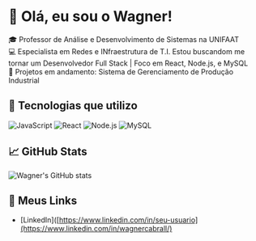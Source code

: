 # 👋 Olá, eu sou o Wagner!

🎓 Professor de Análise e Desenvolvimento de Sistemas na UNIFAAT  
💻 Especialista em Redes e INfraestrutura de T.I. Estou buscandom me tornar um Desenvolvedor Full Stack | Foco em React, Node.js, e MySQL  
🚀 Projetos em andamento: Sistema de Gerenciamento de Produção Industrial

## 🧰 Tecnologias que utilizo
![JavaScript](https://img.shields.io/badge/-JavaScript-black?style=flat-square&logo=javascript)
![React](https://img.shields.io/badge/-React-black?style=flat-square&logo=react)
![Node.js](https://img.shields.io/badge/-Node.js-black?style=flat-square&logo=node.js)
![MySQL](https://img.shields.io/badge/-MySQL-black?style=flat-square&logo=mysql)

## 📈 GitHub Stats
![Wagner's GitHub stats](https://github-readme-stats.vercel.app/api?username=wagnercabral&show_icons=true&theme=tokyonight)

## 🔗 Meus Links
- [LinkedIn]([https://www.linkedin.com/in/seu-usuario](https://www.linkedin.com/in/wagnercabrall/)
